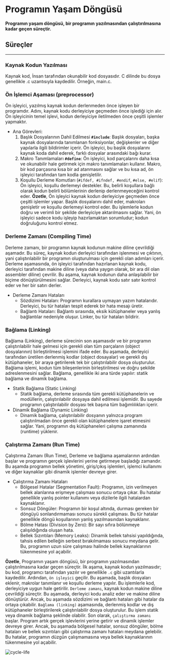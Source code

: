 
# Programın Yaşam Döngüsü
**Programın yaşam döngüsü, bir programın yazılmasından çalıştırılmasına kadar geçen süreçtir.**

## Süreçler
---

### Kaynak Kodun Yazılması
Kaynak kod, İnsan tarafından okunabilir kod dosyasıdır. C dilinde bu dosya genellikle .c uzantısıyla kaydedilir. Örneğin, main.c.

### Ön İşlemci Aşaması (preprocessor)
Ön işleyici, yazılmış kaynak kodun derlenmeden önce işleyen bir programdır. Adını, kaynak kodu derleyiciye geçmeden önce işlediği için alır. Ön işleyicinin temel işlevi, kodun derleyiciye iletilmeden önce çeşitli işlemler yapmaktır.
- Ana Görevleri:
    1. Başlık Dosyalarının Dahil Edilmesi **`#include`**: Başlık dosyaları, başka kaynak dosyalarında tanımlanan fonksiyonlar, değişkenler ve diğer yapılarla ilgili bildirimler içerir. Ön işleyici, bu başlık dosyalarını kaynak koda dahil ederek, farklı dosyalar arasındaki bağı kurar.
    2. Makro Tanımlamaları **`#define`**: Ön işleyici, kod parçalarını daha kısa ve okunabilir hale getirmek için makro tanımlamaları kullanır. Makro, bir kod parçasına kısa bir ad atanmasını sağlar ve bu kısa ad, ön işleyici tarafından tam kodla genişletilir.
    3. Koşullu Derleme Komutları (`#ifdef, #ifndef, #endif`, `#else, #elif`): Ön işleyici, koşullu derlemeyi destekler. Bu, belirli koşullara bağlı olarak kodun belirli bölümlerinin derlenip derlenmeyeceğini kontrol eder.
**Özetle**, Ön işleyici kaynak kodun derleyiciye geçmeden önce çeşitli işlemler yapar. Başlık dosyalarını dahil eder, makroları genişletir ve koşullu derlemeyi kontrol eder. Bu işlemlerle kodun doğru ve verimli bir şekilde derleyiciye aktarılmasını sağlar. Yani, ön işleyici sadece kodu işleyip hazırlamaktan sorumludur; kodun doğruluğunu kontrol etmez.

### Derleme Zamanı (Compiling Time)
Derleme zamanı, bir programın kaynak kodunun makine diline çevrildiği aşamadır. Bu süreç, kaynak kodun derleyici tarafından işlenmesi ve çıktının, yani çalıştırılabilir bir programın oluşturulması için gerekli olan adımları içerir. Derleme aşamasında, ön işleyici tarafından hazırlanan kaynak kodu, derleyici tarafından makine diline (veya daha yaygın olarak, bir ara dil olan assembler diline) çevrilir. Bu aşama, kaynak kodunun daha anlaşılabilir bir biçime dönüştürülmesini sağlar. Derleyici, kaynak kodu satır satır kontrol eder ve her bir satırı derler.
- Derleme Zamanı Hataları 
    * Sözdizimi Hataları: Programın kurallara uymayan yazım hatalarıdır. Derleyici, bu tür hataları tespit ederek bir hata mesajı üretir.
    * Bağlantı Hataları: Bağlantı sırasında, eksik kütüphaneler veya yanlış bağlantılar nedeniyle oluşur. Linker, bu tür hataları bildirir.

### Bağlama (Linking)
Bağlama (Linking), derleme sürecinin son aşamasıdır ve bir programın çalıştırılabilir hale gelmesi için gerekli olan tüm parçaların (object dosyalarının) birleştirilmesi işlemini ifade eder. Bu aşamada, derleyici tarafından üretilen derlenmiş kodlar (object dosayalar) ve gerekli dış kütüphaneler, bir araya getirilerek tek bir çalıştırılabilir dosya oluşturulur. Bağlama işlemi, kodun tüm bileşenlerinin birleştirilmesi ve doğru şekilde adreslenmesini sağlar. Bağlama, genellikle iki ana türde yapılır: statik bağlama ve dinamik bağlama.
- Statik Bağlama (Static Linking)
    - Statik bağlama, derleme sırasında tüm gerekli kütüphanelerin ve modüllerin, çalıştırılabilir dosyaya dahil edilmesi işlemidir. Bu sayede programın çalıştırılabilir dosyası tek başına tüm bağımlılıkları içerir.
- Dinamik Bağlama (Dynamic Linking)
    - Dinamik bağlama, çalıştırılabilir dosyanın yalnızca program çalıştırılmadan önce gerekli olan kütüphanelere işaret etmesini sağlar. Yani, programın dış kütüphaneleri çalışma zamanında (runtime) yüklenir.

### Çalıştırma Zamanı (Run Time)
Çalıştırma Zamanı (Run Time), Derleme ve bağlama aşamalarının ardından başlar ve programın gerçek işlevlerini yerine getirmeye başladığı zamandır. Bu aşamda programın bellek yönetimi, giriş/çıkış işlemleri, işlemci kullanımı ve diğer kaynaklar gibi dinamik işlemler devreye girer.
- Çalıştırma Zamanı Hataları
    - Bölgesel Hatalar (Segmentation Fault): Programın, izin verilmeyen bellek alanlarına erişmeye çalışması sonucu ortaya çıkar. Bu hatalar genellikle yanlış pointer kullanımı veya dizilerle ilgili hatalardan kaynaklanır.
    - Sonsuz Döngüler: Programın bir koşul altında, durması gereken bir döngüyü sonlandırmaması sonucu sürekli çalışması. Bu tür hatalar genellikle döngü koşullarının yanlış yazılmasından kaynaklanır.
    - Bölme Hatası (Division by Zero): Bir sayı sıfıra bölünmeye çalışıldığında oluşan hata.
    - Bellek Sızıntıları (Memory Leaks): Dinamik bellek tahsisi yapıldığında, tahsis edilen belleğin serbest bırakılmaması sonucu meydana gelir. Bu, programın uzun süre çalışması halinde bellek kaynaklarının tükenmesine yol açabilir.

**Özetle**, Programın yaşam döngüsü, bir programın yazılmasından çalıştırılmasına kadar geçen süreçtir. İlk aşama, kaynak kodun yazılmasıdır; bu kod, programcı tarafından yazılır ve genellikle `.c` gibi uzantılarla kaydedilir. Ardından, `ön işleyici` geçilir. Bu aşamada, başlık dosyaları eklenir, makrolar tanımlanır ve koşullu derleme yapılır. Bu işlemlerle kod, derleyiciye uygun hale getirilir. `Derleme zamanı`, kaynak kodun makine diline çevrildiği süreçtir. Bu aşamada, derleyici kodu analiz eder ve makine diline dönüştürür. Ancak, bu aşamada sözdizimi ve bağlantı hataları gibi hatalar da ortaya çıkabilir. `Bağlama (linking)` aşamasında, derlenmiş kodlar ve dış kütüphaneler birleştirilerek çalıştırılabilir dosya oluşturulur. Bu işlem statik veya dinamik bağlama şeklinde olabilir. Son olarak, `çalıştırma zamanı` başlar. Program artık gerçek işlevlerini yerine getirir ve dinamik işlemler devreye girer. Ancak, bu aşamada bölgesel hatalar, sonsuz döngüler, bölme hataları ve bellek sızıntıları gibi çalıştırma zamanı hataları meydana gelebilir. Bu hatalar, programın düzgün çalışmamasına veya bellek kaynaklarının tükenmesine yol açabilir.

![cycle-life](https://media.geeksforgeeks.org/wp-content/uploads/20230404112946/Compilation-Process-in-C.png)
